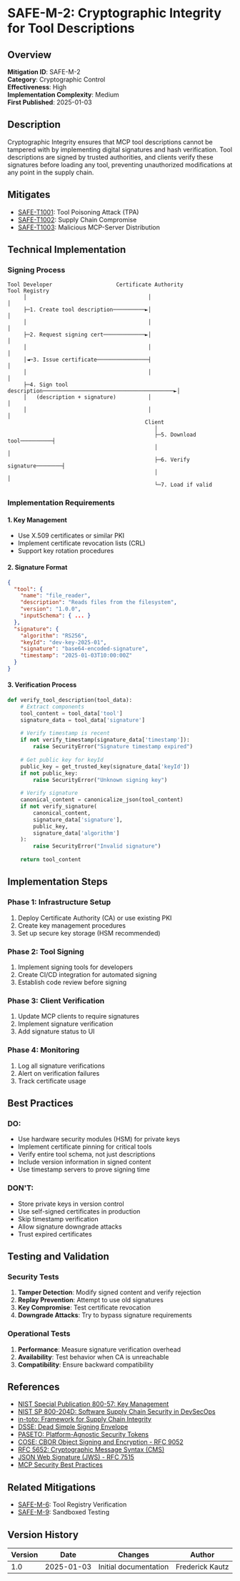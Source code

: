 # SAFE-M-2: Cryptographic Integrity for Tool Descriptions

## Overview
**Mitigation ID**: SAFE-M-2  
**Category**: Cryptographic Control  
**Effectiveness**: High  
**Implementation Complexity**: Medium  
**First Published**: 2025-01-03

## Description
Cryptographic Integrity ensures that MCP tool descriptions cannot be tampered with by implementing digital signatures and hash verification. Tool descriptions are signed by trusted authorities, and clients verify these signatures before loading any tool, preventing unauthorized modifications at any point in the supply chain.

## Mitigates
- [SAFE-T1001](../../techniques/SAFE-T1001/README.md): Tool Poisoning Attack (TPA)
- [SAFE-T1002](../../techniques/SAFE-T1002/README.md): Supply Chain Compromise
- [SAFE-T1003](../../techniques/SAFE-T1003/README.md): Malicious MCP-Server Distribution

## Technical Implementation

### Signing Process
```
Tool Developer                    Certificate Authority              Tool Registry
     │                                      │                             │
     ├─1. Create tool description──────────►│                             │
     │                                      │                             │
     ├─2. Request signing cert─────────────►│                             │
     │                                      │                             │
     │◄─3. Issue certificate────────────────┤                             │
     │                                      │                             │
     ├─4. Sign tool description─────────────────────────────────────────►│
     │   (description + signature)          │                             │
     │                                      │                             │
                                           Client
                                              │
                                              ├─5. Download tool──────────┤
                                              │                             │
                                              ├─6. Verify signature────────┤
                                              │                             │
                                              └─7. Load if valid
```

### Implementation Requirements

#### 1. Key Management
- Use X.509 certificates or similar PKI
- Implement certificate revocation lists (CRL)
- Support key rotation procedures

#### 2. Signature Format
```json
{
  "tool": {
    "name": "file_reader",
    "description": "Reads files from the filesystem",
    "version": "1.0.0",
    "inputSchema": { ... }
  },
  "signature": {
    "algorithm": "RS256",
    "keyId": "dev-key-2025-01",
    "signature": "base64-encoded-signature",
    "timestamp": "2025-01-03T10:00:00Z"
  }
}
```

#### 3. Verification Process
```python
def verify_tool_description(tool_data):
    # Extract components
    tool_content = tool_data['tool']
    signature_data = tool_data['signature']
    
    # Verify timestamp is recent
    if not verify_timestamp(signature_data['timestamp']):
        raise SecurityError("Signature timestamp expired")
    
    # Get public key for keyId
    public_key = get_trusted_key(signature_data['keyId'])
    if not public_key:
        raise SecurityError("Unknown signing key")
    
    # Verify signature
    canonical_content = canonicalize_json(tool_content)
    if not verify_signature(
        canonical_content, 
        signature_data['signature'], 
        public_key,
        signature_data['algorithm']
    ):
        raise SecurityError("Invalid signature")
    
    return tool_content
```

## Implementation Steps

### Phase 1: Infrastructure Setup
1. Deploy Certificate Authority (CA) or use existing PKI
2. Create key management procedures
3. Set up secure key storage (HSM recommended)

### Phase 2: Tool Signing
1. Implement signing tools for developers
2. Create CI/CD integration for automated signing
3. Establish code review before signing

### Phase 3: Client Verification
1. Update MCP clients to require signatures
2. Implement signature verification
3. Add signature status to UI

### Phase 4: Monitoring
1. Log all signature verifications
2. Alert on verification failures
3. Track certificate usage

## Best Practices

### DO:
- Use hardware security modules (HSM) for private keys
- Implement certificate pinning for critical tools
- Verify entire tool schema, not just descriptions
- Include version information in signed content
- Use timestamp servers to prove signing time

### DON'T:
- Store private keys in version control
- Use self-signed certificates in production
- Skip timestamp verification
- Allow signature downgrade attacks
- Trust expired certificates

## Testing and Validation

### Security Tests
1. **Tamper Detection**: Modify signed content and verify rejection
2. **Replay Prevention**: Attempt to use old signatures
3. **Key Compromise**: Test certificate revocation
4. **Downgrade Attacks**: Try to bypass signature requirements

### Operational Tests
1. **Performance**: Measure signature verification overhead
2. **Availability**: Test behavior when CA is unreachable
3. **Compatibility**: Ensure backward compatibility

## References
- [NIST Special Publication 800-57: Key Management](https://csrc.nist.gov/publications/detail/sp/800-57-part-1/rev-5/final)
- [NIST SP 800-204D: Software Supply Chain Security in DevSecOps](https://csrc.nist.gov/pubs/sp/800/204/d/final)
- [in-toto: Framework for Supply Chain Integrity](https://in-toto.io/)
- [DSSE: Dead Simple Signing Envelope](https://github.com/secure-systems-lab/dsse)
- [PASETO: Platform-Agnostic Security Tokens](https://paseto.io/)
- [COSE: CBOR Object Signing and Encryption - RFC 9052](https://www.rfc-editor.org/rfc/rfc9052.html)
- [RFC 5652: Cryptographic Message Syntax (CMS)](https://tools.ietf.org/html/rfc5652)
- [JSON Web Signature (JWS) - RFC 7515](https://tools.ietf.org/html/rfc7515)
- [MCP Security Best Practices](https://modelcontextprotocol.io/security)

## Related Mitigations
- [SAFE-M-6](../SAFE-M-6/README.md): Tool Registry Verification
- [SAFE-M-9](../SAFE-M-9/README.md): Sandboxed Testing

## Version History
| Version | Date | Changes | Author |
|---------|------|---------|--------|
| 1.0 | 2025-01-03 | Initial documentation | Frederick Kautz |